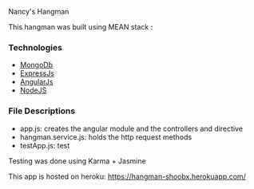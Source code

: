 Nancy's Hangman

This hangman was built using MEAN stack :

###  Technologies
- [MongoDb](http://www.mongodb.org/)
- [ExpressJs](http://expressjs.com/)
- [AngularJs](http://angularjs.org/)
- [NodeJS](https://nodejs.org/en/)


### File Descriptions
- app.js: creates the angular module and the controllers and directive
- hangman.service.js: holds the http request methods
- testApp.js: test

Testing was done using Karma + Jasmine

This app is hosted on heroku:
https://hangman-shoobx.herokuapp.com/
